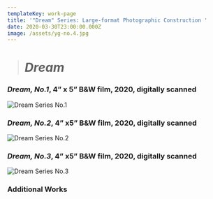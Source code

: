```yaml
---
templateKey: work-page
title: '"Dream" Series: Large-format Photographic Construction '
date: 2020-03-30T23:00:00.000Z
image: /assets/yg-no.4.jpg
---
```

> # *Dream*

### *Dream, No.1*, 4” x 5” B&W film, 2020, digitally scanned

![Dream Series No.1](/assets/yg-no.1.jpg "Dream Series No.1")

### *Dream, No.2*, 4” x5” B&W film, 2020, digitally scanned

![Dream Series No.2](/assets/yg-no.4.jpg "Dream Series No.2")



### *Dream, No.3*, 4” x5” B&W film, 2020, digitally scanned

![Dream Series No.3](/assets/yg-no.3.jpg "Dream Series No.3")



### Additional Works